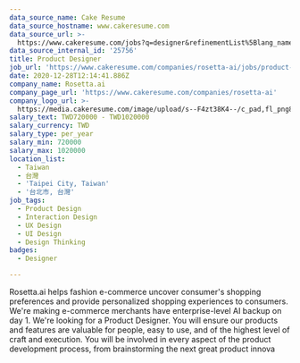```yaml
---
data_source_name: Cake Resume
data_source_hostname: www.cakeresume.com
data_source_url: >-
  https://www.cakeresume.com/jobs?q=designer&refinementList%5Blang_name%5D%5B0%5D=English&refinementList%5Bsalary_type%5D=per_year
data_source_internal_id: '25756'
title: Product Designer
job_url: 'https://www.cakeresume.com/companies/rosetta-ai/jobs/product-designer-3846e5'
date: 2020-12-28T12:14:41.886Z
company_name: Rosetta.ai
company_page_url: 'https://www.cakeresume.com/companies/rosetta-ai'
company_logo_url: >-
  https://media.cakeresume.com/image/upload/s--F4zt38K4--/c_pad,fl_png8,h_200,w_200/v1563302566/ehtwt1w12dzd3p4hth9w.png
salary_text: TWD720000 - TWD1020000
salary_currency: TWD
salary_type: per_year
salary_min: 720000
salary_max: 1020000
location_list:
  - Taiwan
  - 台灣
  - 'Taipei City, Taiwan'
  - '台北市, 台灣'
job_tags:
  - Product Design
  - Interaction Design
  - UX Design
  - UI Design
  - Design Thinking
badges:
  - Designer

---
```


Rosetta.ai helps fashion e-commerce uncover consumer's shopping preferences and provide personalized shopping experiences to consumers. We're making e-commerce merchants have enterprise-level AI backup on day 1. We're looking for a Product Designer. You will ensure our products and features are valuable for people, easy to use, and of the highest level of craft and execution. You will be involved in every aspect of the product development process, from brainstorming the next great product innova